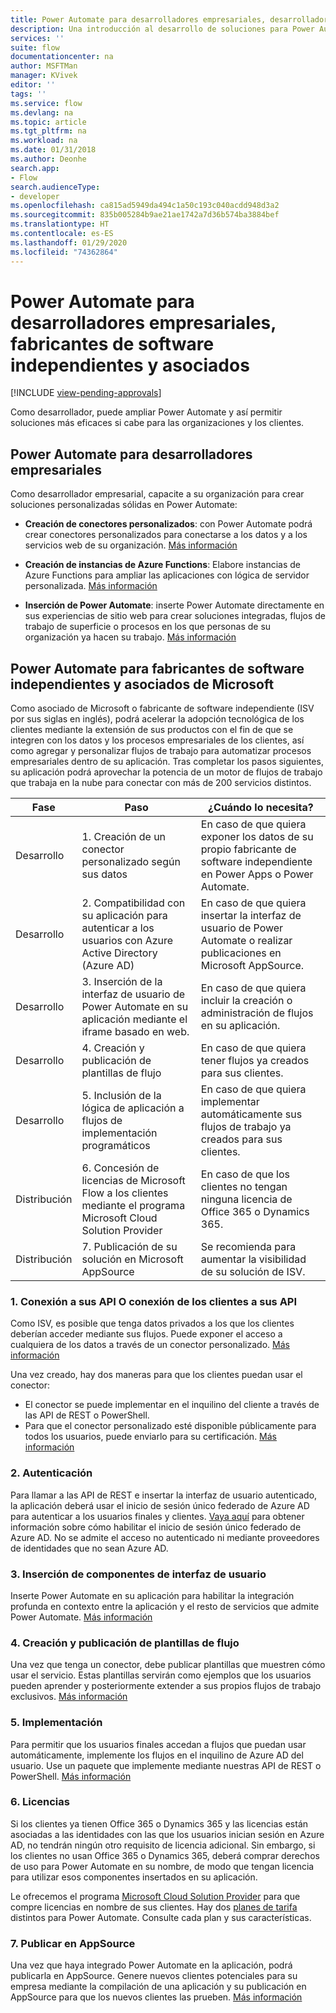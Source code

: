 ```yaml
---
title: Power Automate para desarrolladores empresariales, desarrolladores de software independientes y asociados | Microsoft Docs
description: Una introducción al desarrollo de soluciones para Power Automate.
services: ''
suite: flow
documentationcenter: na
author: MSFTMan
manager: KVivek
editor: ''
tags: ''
ms.service: flow
ms.devlang: na
ms.topic: article
ms.tgt_pltfrm: na
ms.workload: na
ms.date: 01/31/2018
ms.author: Deonhe
search.app:
- Flow
search.audienceType:
- developer
ms.openlocfilehash: ca815ad5949da494c1a50c193c040acdd948d3a2
ms.sourcegitcommit: 835b005284b9ae21ae1742a7d36b574ba3884bef
ms.translationtype: HT
ms.contentlocale: es-ES
ms.lasthandoff: 01/29/2020
ms.locfileid: "74362864"
---
```

# <a name="power-automate-for-enterprise-developers-isvs-and-partners"></a>Power Automate para desarrolladores empresariales, fabricantes de software independientes y asociados
[!INCLUDE [view-pending-approvals](../includes/cc-rebrand.md)]

Como desarrollador, puede ampliar Power Automate y así permitir soluciones más eficaces si cabe para las organizaciones y los clientes.

## <a name="power-automate-for-enterprise-developers"></a>Power Automate para desarrolladores empresariales

Como desarrollador empresarial, capacite a su organización para crear soluciones personalizadas sólidas en Power Automate:

- **Creación de conectores personalizados**: con Power Automate podrá crear conectores personalizados para conectarse a los datos y a los servicios web de su organización. [Más información](https://docs.microsoft.com/connectors/custom-connectors/)

- **Creación de instancias de Azure Functions**: Elabore instancias de Azure Functions para ampliar las aplicaciones con lógica de servidor personalizada. [Más información](/azure/azure-functions/app-service-export-api-to-powerapps-and-flow)

- **Inserción de Power Automate**: inserte Power Automate directamente en sus experiencias de sitio web para crear soluciones integradas, flujos de trabajo de superficie o procesos en los que personas de su organización ya hacen su trabajo. [Más información](embed-flow-dev.md)

## <a name="power-automate-for-isvs-and-microsoft-partners"></a>Power Automate para fabricantes de software independientes y asociados de Microsoft

Como asociado de Microsoft o fabricante de software independiente (ISV por sus siglas en inglés), podrá acelerar la adopción tecnológica de los clientes mediante la extensión de sus productos con el fin de que se integren con los datos y los procesos empresariales de los clientes, así como agregar y personalizar flujos de trabajo para automatizar procesos empresariales dentro de su aplicación. Tras completar los pasos siguientes, su aplicación podrá aprovechar la potencia de un motor de flujos de trabajo que trabaja en la nube para conectar con más de 200 servicios distintos.

| Fase | Paso | ¿Cuándo lo necesita? |
| --- | --- | --- |
| Desarrollo | 1. Creación de un conector personalizado según sus datos | En caso de que quiera exponer los datos de su propio fabricante de software independiente en Power Apps o Power Automate. |
| Desarrollo | 2. Compatibilidad con su aplicación para autenticar a los usuarios con Azure Active Directory (Azure AD) | En caso de que quiera insertar la interfaz de usuario de Power Automate o realizar publicaciones en Microsoft AppSource. | 
| Desarrollo | 3. Inserción de la interfaz de usuario de Power Automate en su aplicación mediante el iframe basado en web. | En caso de que quiera incluir la creación o administración de flujos en su aplicación. | 
| Desarrollo | 4. Creación y publicación de plantillas de flujo | En caso de que quiera tener flujos ya creados para sus clientes. | 
| Desarrollo | 5. Inclusión de la lógica de aplicación a flujos de implementación programáticos | En caso de que quiera implementar automáticamente sus flujos de trabajo ya creados para sus clientes. | 
| Distribución | 6. Concesión de licencias de Microsoft Flow a los clientes mediante el programa Microsoft Cloud Solution Provider | En caso de que los clientes no tengan ninguna licencia de Office 365 o Dynamics 365. |
| Distribución | 7. Publicación de su solución en Microsoft AppSource | Se recomienda para aumentar la visibilidad de su solución de ISV. |

### <a name="1-connecting-to-your-apis-or-enabling-customers-to-connect-to-your-apis"></a>1. Conexión a sus API O conexión de los clientes a sus API

Como ISV, es posible que tenga datos privados a los que los clientes deberían acceder mediante sus flujos. Puede exponer el acceso a cualquiera de los datos a través de un conector personalizado. [Más información](https://docs.microsoft.com/connectors/custom-connectors/)

Una vez creado, hay dos maneras para que los clientes puedan usar el conector:
- El conector se puede implementar en el inquilino del cliente a través de las API de REST o PowerShell.
- Para que el conector personalizado esté disponible públicamente para todos los usuarios, puede enviarlo para su certificación. [Más información](https://docs.microsoft.com/connectors/custom-connectors/submit-certification)

### <a name="2-authentication"></a>2. Autenticación 

Para llamar a las API de REST e insertar la interfaz de usuario autenticado, la aplicación deberá usar el inicio de sesión único federado de Azure AD para autenticar a los usuarios finales y clientes. [Vaya aquí](https://identity.microsoft.com/) para obtener información sobre cómo habilitar el inicio de sesión único federado de Azure AD. No se admite el acceso no autenticado ni mediante proveedores de identidades que no sean Azure AD. 

### <a name="3-embedding-ui-components"></a>3. Inserción de componentes de interfaz de usuario

Inserte Power Automate en su aplicación para habilitar la integración profunda en contexto entre la aplicación y el resto de servicios que admite Power Automate. [Más información](embed-flow-dev.md)

### <a name="4-create-and-publish-flow-templates"></a>4. Creación y publicación de plantillas de flujo

Una vez que tenga un conector, debe publicar plantillas que muestren cómo usar el servicio. Estas plantillas servirán como ejemplos que los usuarios pueden aprender y posteriormente extender a sus propios flujos de trabajo exclusivos. [Más información](../publish-a-template.md)

### <a name="5-deployment"></a>5. Implementación

Para permitir que los usuarios finales accedan a flujos que puedan usar automáticamente, implemente los flujos en el inquilino de Azure AD del usuario. Use un paquete que implemente mediante nuestras API de REST o PowerShell. [Más información](https://docs.microsoft.com/powerapps/export-import-packages)

### <a name="6-licensing"></a>6. Licencias

Si los clientes ya tienen Office 365 o Dynamics 365 y las licencias están asociadas a las identidades con las que los usuarios inician sesión en Azure AD, no tendrán ningún otro requisito de licencia adicional. Sin embargo, si los clientes no usan Office 365 o Dynamics 365, deberá comprar derechos de uso para Power Automate en su nombre, de modo que tengan licencia para utilizar esos componentes insertados en su aplicación.

Le ofrecemos el programa [Microsoft Cloud Solution Provider](https://partner.microsoft.com/cloud-solution-provider) para que compre licencias en nombre de sus clientes. Hay dos [planes de tarifa](https://flow.microsoft.com/pricing/) distintos para Power Automate. Consulte cada plan y sus características.

### <a name="7-list-on-appsource"></a>7. Publicar en AppSource

Una vez que haya integrado Power Automate en la aplicación, podrá publicarla en AppSource. Genere nuevos clientes potenciales para su empresa mediante la compilación de una aplicación y su publicación en AppSource para que los nuevos clientes las prueben. [Más información](dev-appsource-test-drive.md)
